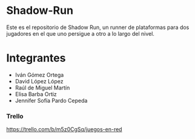 # Shadow-Run
Este es el repositorio de Shadow Run, un runner de plataformas para dos jugadores en el que uno persigue a otro a lo largo del nivel.
# Integrantes
- Iván Gómez Ortega
- David López López
- Raúl de Miguel Martín
- Elisa Barba Ortiz
- Jennifer Sofía Pardo Cepeda
### Trello
https://trello.com/b/m5z0CgSq/juegos-en-red
